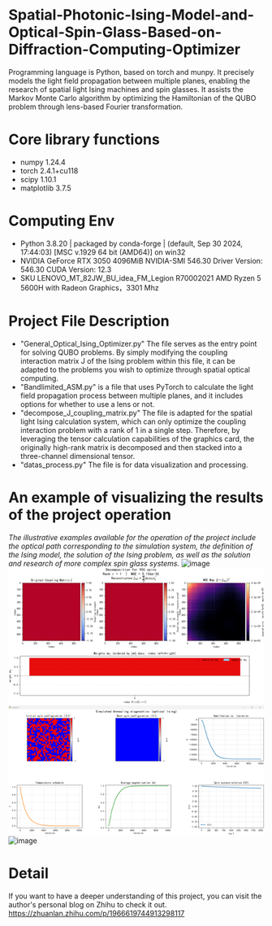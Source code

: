 # Spatial-Photonic-Ising-Model-and-Optical-Spin-Glass-Based-on-Diffraction-Computing-Optimizer
Programming language is Python, based on torch and munpy. It precisely models the light field propagation between multiple planes, enabling the research of spatial light Ising machines and spin glasses. It assists the Markov Monte Carlo algorithm by optimizing the Hamiltonian of the QUBO problem through lens-based Fourier transformation.

# Core library functions
- numpy 1.24.4
- torch 2.4.1+cu118
- scipy 1.10.1
- matplotlib 3.7.5

# Computing Env
- Python 3.8.20 | packaged by conda-forge | (default, Sep 30 2024, 17:44:03) [MSC v.1929 64 bit (AMD64)] on win32
- NVIDIA GeForce RTX 3050 4096MiB NVIDIA-SMI 546.30                 Driver Version: 546.30       CUDA Version: 12.3
- SKU	LENOVO_MT_82JW_BU_idea_FM_Legion R70002021 	AMD Ryzen 5 5600H with Radeon Graphics，3301 Mhz

# Project File Description
- "General_Optical_Ising_Optimizer.py" The file serves as the entry point for solving QUBO problems. By simply modifying the coupling interaction matrix J of the Ising problem within this file, it can be adapted to the problems you wish to optimize through spatial optical computing.
- "Bandlimited_ASM.py" is a file that uses PyTorch to calculate the light field propagation process between multiple planes, and it includes options for whether to use a lens or not.
- "decompose_J_coupling_matrix.py" The file is adapted for the spatial light Ising calculation system, which can only optimize the coupling interaction problem with a rank of 1 in a single step. Therefore, by leveraging the tensor calculation capabilities of the graphics card, the originally high-rank matrix is decomposed and then stacked into a three-channel dimensional tensor. 
- "datas_process.py" The file is for data visualization and processing.

# An example of visualizing the results of the project operation
*The illustrative examples available for the operation of the project include the optical path corresponding to the simulation system, the definition of the Ising model, the solution of the Ising problem, as well as the solution and research of more complex spin glass systems.*
![image]([https://github.com/MaiEmily/map/blob/master/public/image/20190528145810708.png](https://github.com/Cherish0925/Spatial-Photonic-Ising-Model-and-Optical-Spin-Glass-Based-on-Diffraction-Computing-Optimizer/blob/main/images/Experimental_architecture_diagram.png?raw=true))
![image](https://github.com/Cherish0925/Spatial-Photonic-Ising-Model-and-Optical-Spin-Glass-Based-on-Diffraction-Computing-Optimizer/blob/main/images/Ising_Model_Problem_Definition.png?raw=true)
![image](https://github.com/Cherish0925/Spatial-Photonic-Ising-Model-and-Optical-Spin-Glass-Based-on-Diffraction-Computing-Optimizer/blob/main/images/Ising_Model_Problem_Optimization.png?raw=true)
![image]([https://github.com/Cherish0925/Spatial-Photonic-Ising-Model-and-Optical-Spin-Glass-Based-on-Diffraction-Computing-Optimizer/blob/main/images/Ising_Model_Problem_Definition.png?raw=true](https://github.com/Cherish0925/Spatial-Photonic-Ising-Model-and-Optical-Spin-Glass-Based-on-Diffraction-Computing-Optimizer/blob/main/images/Spin_Glass_Optical_Computing_Sim.png?raw=true))

# Detail
If you want to have a deeper understanding of this project, you can visit the author's personal blog on Zhihu to check it out.
https://zhuanlan.zhihu.com/p/1966619744913298117
